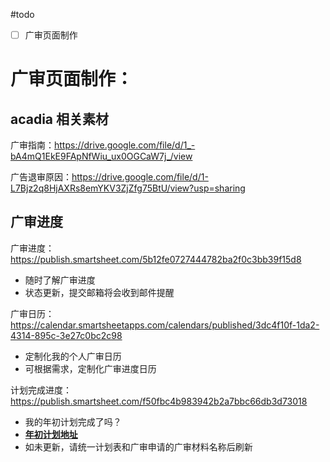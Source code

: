 #todo
- [ ] 广审页面制作






 # 广审页面制作：
 
 ## acadia 相关素材
 广审指南：https://drive.google.com/file/d/1_-bA4mQ1EkE9FApNfWiu_ux0OGCaW7j_/view
 
 广告退审原因：https://drive.google.com/file/d/1-L7Bjz2q8HjAXRs8emYKV3ZjZfg75BtU/view?usp=sharing
 
 ## 广审进度
 广审进度：https://publish.smartsheet.com/5b12fe0727444782ba2f0c3bb39f15d8
 - 随时了解广审进度
 - 状态更新，提交邮箱将会收到邮件提醒

 广审日历：https://calendar.smartsheetapps.com/calendars/published/3dc4f10f-1da2-4314-895c-3e27c0bc2c98
  - 定制化我的个人广审日历
  - 可根据需求，定制化广审进度日历
  
 计划完成进度：https://publish.smartsheet.com/f50fbc4b983942b2a7bbc66db3d73018
  - 我的年初计划完成了吗？
  - [**年初计划地址**](https://docs.google.com/spreadsheets/d/1N2Vf8e30Wso97tiBgGNvfqMXnz9BjBh7tWe2AOIljqw/edit#gid=0)
  - 如未更新，请统一计划表和广审申请的广审材料名称后刷新


 
 
 
 
 
 